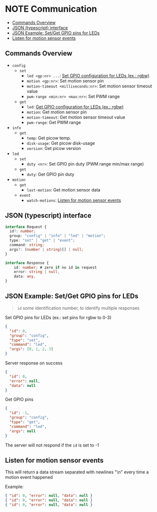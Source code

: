 # NOTE Communication

<!-- vscode-markdown-toc -->

- [Commands Overview](#CommandsOverview)
- [JSON (typescript) interface](#JSONtypescriptinterface)
- [JSON Example: Set/Get GPIO pins for LEDs](#JSONExample:SetGetGPIOpinsforLEDs)
- [Listen for motion sensor events](#Listenformotionsensorevents)

<!-- vscode-markdown-toc-config
	numbering=false
	autoSave=true
	/vscode-markdown-toc-config -->
<!-- /vscode-markdown-toc -->

## <a name='CommandsOverview'></a>Commands Overview

- `config`
  - `set`
    - `led <gp:nr> ...`: [Set GPIO configuration for LEDs (ex.: rgbw)](#SetGPIOpinsforLEDs)
    - `motion <gp:nr>`: Set motion sensor pin
    - `motion-timeout <milliseconds:nr>`: Set motion sensor timeout value
    - `pwm-range <min:nr> <max:nr>`: Set PWM range
  - `get`
    - `led`: [Get GPIO configuration for LEDs (ex.: rgbw)](#GetGPIOpinsforLEDs)
    - `motion`: Get motion sensor pin
    - `motion-timeout`: Get motion sensor timeout value
    - `pwm-range`: Get PWM range
- `info`
  - `get`
    - `temp`: Get picow temp.
    - `disk-usage`: Get picow disk-usage
    - `version`: Get picow version
- `led`
  - `set`
    - `duty <nr>`: Set GPIO pin duty (PWM range min/max range)
  - `get`
    - `duty`: Get GPIO pin duty
- `motion`
  - `get`
    - `last-motion`: Get motion sensor data
  - `event`
    - `watch-motions`: [Listen for motion sensor events](#Listenformotionsensorevents)

## <a name='JSONtypescriptinterface'></a>JSON (typescript) interface

```typescript
interface Request {
  id?: number;
  group: "config" | "info" | "led" | "motion";
  type: "set" | "get" | "event";
  command: string;
  args?: (number | string)[] | null;
}

interface Response {
    id: number; # zero if no id in request
    error: string | null,
    data: any,
}
```

## <a name='JSONExample:SetGetGPIOpinsforLEDs'></a>JSON Example: Set/Get GPIO pins for LEDs

> `id` some identification number, to identify multiple responses

<a name="SetGPIOpinsforLEDs"></a>Set GPIO pins for LEDs (ex.: set pins for rgbw to 0-3)

```json
{
  "id": 0,
  "group": "config",
  "type": "set",
  "command": "led",
  "args": [0, 1, 2, 3]
}
```

Server response on success

```json
{
  "id": 0,
  "error": null,
  "data": null
}
```

<a name="GetGPIOpinsforLEDs"></a>Get GPIO pins

```json
{
  "id": -1,
  "group": "config",
  "type": "get",
  "command": "led",
  "args": null
}
```

The server will not respond if the `id` is set to -1

## <a name='Listenformotionsensorevents'></a>Listen for motion sensor events

This will return a data stream separated with newlines "\\n" every time a motion event happened

Example:

```json
{ "id": 0, "error": null, "data": null }
{ "id": 0, "error": null, "data": null }
{ "id": 0, "error": null, "data": null }
```
